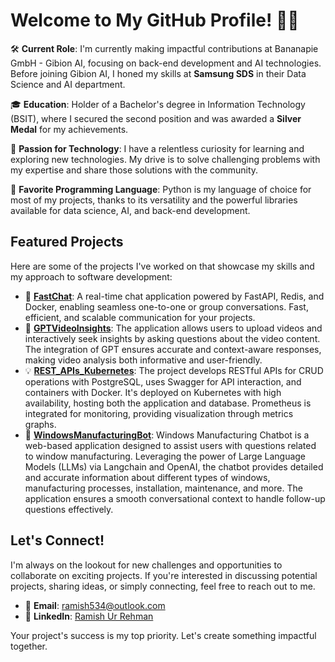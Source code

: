 # Welcome to My GitHub Profile! 👨‍💻

🛠 **Current Role**: I'm currently making impactful contributions at Bananapie GmbH - Gibion AI, focusing on back-end development and AI technologies. Before joining Gibion AI, I honed my skills at **Samsung SDS** in their Data Science and AI department.

🎓 **Education**: Holder of a Bachelor's degree in Information Technology (BSIT), where I secured the second position and was awarded a **Silver Medal** for my achievements.

🚀 **Passion for Technology**: I have a relentless curiosity for learning and exploring new technologies. My drive is to solve challenging problems with my expertise and share those solutions with the community.

🐍 **Favorite Programming Language**: Python is my language of choice for most of my projects, thanks to its versatility and the powerful libraries available for data science, AI, and back-end development.

## Featured Projects

Here are some of the projects I've worked on that showcase my skills and my approach to software development:

- 💬 **[FastChat](https://github.com/RamishUrRehman007/FastChat)**: A real-time chat application powered by FastAPI, Redis, and Docker, enabling seamless one-to-one or group conversations. Fast, efficient, and scalable communication for your projects.
- 🧬 **[GPTVideoInsights](https://github.com/RamishUrRehman007/GPTVideoInsights)**: The application allows users to upload videos and interactively seek insights by asking questions about the video content. The integration of GPT ensures accurate and context-aware responses, making video analysis both informative and user-friendly. 
- 💡 **[REST_APIs_Kubernetes](https://github.com/RamishUrRehman007/REST_APIs-Kubernetes)**: The project develops RESTful APIs for CRUD operations with PostgreSQL, uses Swagger for API interaction, and containers with Docker. It's deployed on Kubernetes with high availability, hosting both the application and database. Prometheus is integrated for monitoring, providing visualization through metrics graphs.
- 🤖 **[WindowsManufacturingBot](https://github.com/RamishUrRehman007/WindowsManufacturingBot)**: Windows Manufacturing Chatbot is a web-based application designed to assist users with questions related to window manufacturing. Leveraging the power of Large Language Models (LLMs) via Langchain and OpenAI, the chatbot provides detailed and accurate information about different types of windows, manufacturing processes, installation, maintenance, and more. The application ensures a smooth conversational context to handle follow-up questions effectively.

## Let's Connect!

I'm always on the lookout for new challenges and opportunities to collaborate on exciting projects. If you're interested in discussing potential projects, sharing ideas, or simply connecting, feel free to reach out to me.

- 📧 **Email**: [ramish534@outlook.com](mailto:ramish534@outlook.com)
- 🔗 **LinkedIn**: [Ramish Ur Rehman](https://www.linkedin.com/in/ramish-ur-rehman-432971175/)

Your project's success is my top priority. Let's create something impactful together.
